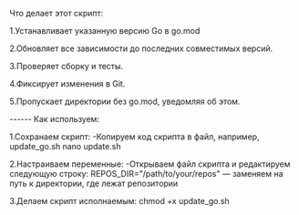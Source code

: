  Что делает этот скрипт:
 
1.Устанавливает указанную версию Go в go.mod

2.Обновляет все зависимости до последних совместимых версий. 

3.Проверяет сборку и тесты.

4.Фиксирует изменения в Git.

5.Пропускает директории без go.mod, уведомляя об этом.


------ Как используем:

1.Сохранаем скрипт: 
-Копируем код скрипта в файл, например, update_go.sh
	nano update.sh
	
2.Настраиваем переменные:
-Открываем файл скрипта и редактируем следующую строку:
	REPOS_DIR="/path/to/your/repos" — заменяем на путь к директории, где лежат репозитории

3.Делаем скрипт исполнаемым:
	chmod +x update_go.sh
